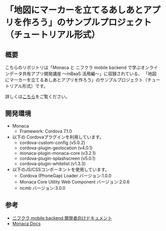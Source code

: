 # 「地図にマーカーを立てるあしあとアプリを作ろう」のサンプルプロジェクト（チュートリアル形式）

## 概要

こちらのリポジトリは「Monaca と ニフクラ mobile backend で学ぶオンラインデータ共有アプリ開発講座 ～mBaaS 活用編～」に収録されている、
「地図にマーカーを立てるあしあとアプリを作ろう」のサンプルプロジェクト（チュートリアル形式）です。

詳しくは[こちら](https://ja.monaca.io/book/001/ncmb-01.pdf)をご覧ください。

## 開発環境

* Monaca
  * Framework: Cordova 7.1.0
* 以下の Cordovaプラグインを利用しています。
  * cordova-custom-config (v5.0.2)
  * cordova-plugin-geolocation (v4.0.1)
  * monaca-plugin-monaca-core (v3.2.1)
  * cordova-plugin-splashscreen (v5.0.1)
  * cordova-plugin-whitelist (v1.3.3)
* 以下のJS/CSSコンポーネントを使用しています。
  * Cordova (PhoneGap) Loader バージョン:1.0.0
  * Monaca Core Utility Web Component バージョン:2.0.6
  * ncmb バージョン:3.0.0

## 参考

* [ニフクラ mobile backend 開発者向けドキュメント](https://mbaas.nifcloud.com/doc/current/)
* [Monaca Docs](https://docs.monaca.io/ja/)